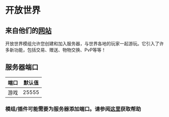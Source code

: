 # 开放世界

## 来自他们的[网站](https://openworldhelp.fandom.com/wiki/Open_World_Wiki)

开放世界模组允许您创建和加入服务器，与世界各地的玩家一起游玩。它引入了许多新功能，包括交易、赠送、物物交换、PvP等等！

## 服务器端口

| 端口    | 默认值 |
|---------|---------|
| 游戏    | 25555   |

### 模组/插件可能需要为服务器添加端口。请参阅[这里](https://openworldhelp.fandom.com/wiki/Creating_a_server)获取帮助 